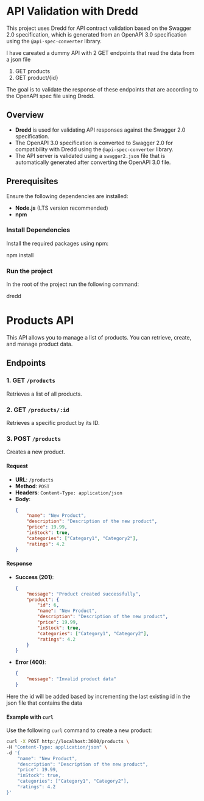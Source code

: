 # API Validation with Dredd

This project uses Dredd for API contract validation based on the Swagger 2.0 specification, which is generated from an OpenAPI 3.0 specification using the `@api-spec-converter` library.

I have careated a dummy API with 2 GET endpoints that read the data from a json file 
   1. GET products
   2. GET product/{id}

The goal is to validate the response of these endpoints that are according to the OpenAPI spec file using Dredd.

## Overview

- **Dredd** is used for validating API responses against the Swagger 2.0 specification.
- The OpenAPI 3.0 specification is converted to Swagger 2.0 for compatibility with Dredd using the `@api-spec-converter` library.
- The API server is validated using a `swagger2.json` file that is automatically generated after converting the OpenAPI 3.0 file.

## Prerequisites

Ensure the following dependencies are installed:

- **Node.js** (LTS version recommended)
- **npm** 

### Install Dependencies

Install the required packages using npm:

npm install

### Run the project

In the root of the project run the following command:

dredd


# Products API

This API allows you to manage a list of products. You can retrieve, create, and manage product data.

## Endpoints

### 1. GET `/products`
Retrieves a list of all products.

### 2. GET `/products/:id`
Retrieves a specific product by its ID.

### 3. POST `/products`
Creates a new product.

#### Request
- **URL**: `/products`
- **Method**: `POST`
- **Headers**: `Content-Type: application/json`
- **Body**:
    ```json
    {
        "name": "New Product",
        "description": "Description of the new product",
        "price": 19.99,
        "inStock": true,
        "categories": ["Category1", "Category2"],
        "ratings": 4.2
    }
    ```

#### Response
- **Success (201)**:
    ```json
    {
        "message": "Product created successfully",
        "product": {
            "id": 6,
            "name": "New Product",
            "description": "Description of the new product",
            "price": 19.99,
            "inStock": true,
            "categories": ["Category1", "Category2"],
            "ratings": 4.2
        }
    }
    ```
- **Error (400)**:
    ```json
    {
        "message": "Invalid product data"
    }
    ```
Here the id will be added based by incrementing the last existing id in the json file that contains the data 

#### Example with `curl`
Use the following `curl` command to create a new product:

```bash
curl -X POST http://localhost:3000/products \
-H "Content-Type: application/json" \
-d '{
    "name": "New Product",
    "description": "Description of the new product",
    "price": 19.99,
    "inStock": true,
    "categories": ["Category1", "Category2"],
    "ratings": 4.2
}'